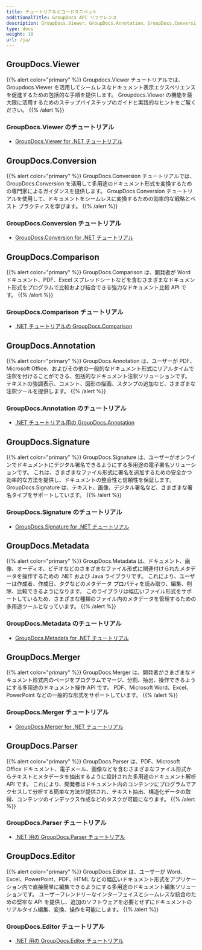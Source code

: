 ```yaml
---
title: チュートリアルとコードスニペット
additionalTitle: GroupDocs API リファレンス
description: GroupDocs.Viewer、GroupDocs.Annotation、GroupDocs.Conversion、その他の製品などの GroupDocs 製品のチュートリアルとコード スニペット。
type: docs
weight: 10
url: /ja/
---
```


## GroupDocs.Viewer
{{% alert color="primary" %}}
Groupdocs.Viewer チュートリアルでは、Groupdocs.Viewer を活用してシームレスなドキュメント表示エクスペリエンスを促進するための包括的な手順を提供します。 Groupdocs.Viewer の機能を最大限に活用するためのステップバイステップのガイドと実践的なヒントをご覧ください。
{{% /alert %}}

### GroupDocs.Viewer のチュートリアル
- [GroupDocs.Viewer for .NET チュートリアル](../viewer/ja/net/)


## GroupDocs.Conversion
{{% alert color="primary" %}}
GroupDocs.Conversion チュートリアルでは、GroupDocs.Conversion を活用して多用途のドキュメント形式を変換するための専門家によるガイダンスを提供します。 GroupDocs.Conversion チュートリアルを使用して、ドキュメントをシームレスに変換するための効率的な戦略とベスト プラクティスを学びます。
{{% /alert %}}

### GroupDocs.Conversion チュートリアル
- [GroupDocs.Conversion for .NET チュートリアル](../conversion/ja/net/)


## GroupDocs.Comparison
{{% alert color="primary" %}}
GroupDocs.Comparison は、開発者が Word ドキュメント、PDF、Excel スプレッドシートなどを含むさまざまなドキュメント形式をプログラムで比較および結合できる強力なドキュメント比較 API です。
{{% /alert %}}

### GroupDocs.Comparison チュートリアル
- [.NET チュートリアルの GroupDocs.Comparison](../comparison/ja/net/)


## GroupDocs.Annotation
{{% alert color="primary" %}}
GroupDocs.Annotation は、ユーザーが PDF、Microsoft Office、およびその他の一般的なドキュメント形式にリアルタイムで注釈を付けることができる、包括的なドキュメント注釈ソリューションです。 テキストの強調表示、コメント、図形の描画、スタンプの追加など、さまざまな注釈ツールを提供します。
{{% /alert %}}

### GroupDocs.Annotation のチュートリアル
- [.NET チュートリアル用の GroupDocs.Annotation](../annotation/ja/net/)


## GroupDocs.Signature
{{% alert color="primary" %}}
GroupDocs.Signature は、ユーザーがオンラインでドキュメントにデジタル署名できるようにする多用途の電子署名ソリューションです。 これは、さまざまなファイル形式に署名を追加するための安全かつ効率的な方法を提供し、ドキュメントの整合性と信頼性を保証します。 GroupDocs.Signature は、テキスト、画像、デジタル署名など、さまざまな署名タイプをサポートしています。
{{% /alert %}}

### GroupDocs.Signature のチュートリアル
- [GroupDocs.Signature for .NET チュートリアル](../signature/ja/net/)


## GroupDocs.Metadata
{{% alert color="primary" %}}
GroupDocs.Metadata は、ドキュメント、画像、オーディオ、ビデオなどのさまざまなファイル形式に関連付けられたメタデータを操作するための .NET および Java ライブラリです。 これにより、ユーザーは作成者、作成日、タグなどのメタデータ プロパティを読み取り、編集、削除、比較できるようになります。 このライブラリは幅広いファイル形式をサポートしているため、さまざまな種類のファイル内のメタデータを管理するための多用途ツールとなっています。
{{% /alert %}}

### GroupDocs.Metadata のチュートリアル
- [GroupDocs.Metadata for .NET チュートリアル](../metadata/ja/net/)


## GroupDocs.Merger
{{% alert color="primary" %}}
GroupDocs.Merger は、開発者がさまざまなドキュメント形式内のページをプログラムでマージ、分割、抽出、操作できるようにする多用途のドキュメント操作 API です。 PDF、Microsoft Word、Excel、PowerPoint などの一般的な形式をサポートしています。
{{% /alert %}}

### GroupDocs.Merger チュートリアル
- [GroupDocs.Merger for .NET チュートリアル](../merger/ja/net/)


## GroupDocs.Parser
{{% alert color="primary" %}}
GroupDocs.Parser は、PDF、Microsoft Office ドキュメント、電子メール、画像などを含むさまざまなファイル形式からテキストとメタデータを抽出するように設計された多用途のドキュメント解析 API です。 これにより、開発者はドキュメント内のコンテンツにプログラムでアクセスして分析する簡単な方法が提供され、テキスト抽出、構造化データの取得、コンテンツのインデックス作成などのタスクが可能になります。
{{% /alert %}}

### GroupDocs.Parser チュートリアル
- [.NET 用の GroupDocs.Parser チュートリアル](../parser/ja/net/)


## GroupDocs.Editor
{{% alert color="primary" %}}
GroupDocs.Editor は、ユーザーが Word、Excel、PowerPoint、PDF、HTML などの幅広いドキュメント形式をアプリケーション内で直接簡単に編集できるようにする多用途のドキュメント編集ソリューションです。 ユーザーフレンドリーなインターフェイスとシームレスな統合のための堅牢な API を提供し、追加のソフトウェアを必要とせずにドキュメントのリアルタイム編集、変換、操作を可能にします。
{{% /alert %}}

### GroupDocs.Editor チュートリアル
- [.NET 用の GroupDocs.Editor チュートリアル](../editor/ja/net/)